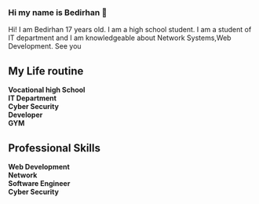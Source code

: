 ### Hi my name is Bedirhan :wave:

Hi! I am Bedirhan 17 years old. I am a high school student. I am a student of IT department and I am knowledgeable about Network Systems,Web Development. See you 

My Life routine
-------
**Vocational high School**<br>
**IT Department**<br>
**Cyber Security**<br>
**Developer**<br>
**GYM**<br>

Professional Skills
------------ 
**Web Development**<br>
**Network**<br>
**Software Engineer**<br>
**Cyber Security**
